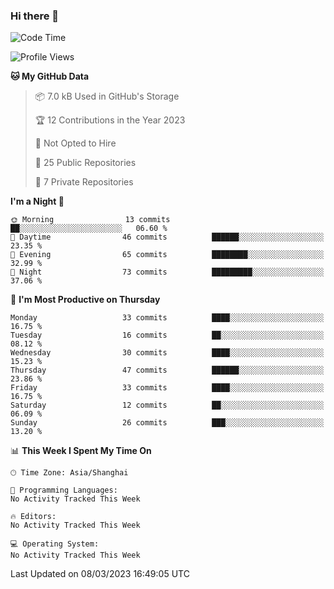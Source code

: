 ### Hi there 👋

<!--
**robinWongM/robinWongM** is a ✨ _special_ ✨ repository because its `README.md` (this file) appears on your GitHub profile.

Here are some ideas to get you started:

- 🔭 I’m currently working on ...
- 🌱 I’m currently learning ...
- 👯 I’m looking to collaborate on ...
- 🤔 I’m looking for help with ...
- 💬 Ask me about ...
- 📫 How to reach me: ...
- 😄 Pronouns: ...
- ⚡ Fun fact: ...
-->

<!--START_SECTION:waka-->
![Code Time](http://img.shields.io/badge/Code%20Time-121%20hrs%2034%20mins-blue)

![Profile Views](http://img.shields.io/badge/Profile%20Views-0-blue)

**🐱 My GitHub Data** 

> 📦 7.0 kB Used in GitHub's Storage 
 > 
> 🏆 12 Contributions in the Year 2023
 > 
> 🚫 Not Opted to Hire
 > 
> 📜 25 Public Repositories 
 > 
> 🔑 7 Private Repositories 
 > 
**I'm a Night 🦉** 

```text
🌞 Morning                13 commits          ██░░░░░░░░░░░░░░░░░░░░░░░   06.60 % 
🌆 Daytime                46 commits          ██████░░░░░░░░░░░░░░░░░░░   23.35 % 
🌃 Evening                65 commits          ████████░░░░░░░░░░░░░░░░░   32.99 % 
🌙 Night                  73 commits          █████████░░░░░░░░░░░░░░░░   37.06 % 
```
📅 **I'm Most Productive on Thursday** 

```text
Monday                   33 commits          ████░░░░░░░░░░░░░░░░░░░░░   16.75 % 
Tuesday                  16 commits          ██░░░░░░░░░░░░░░░░░░░░░░░   08.12 % 
Wednesday                30 commits          ████░░░░░░░░░░░░░░░░░░░░░   15.23 % 
Thursday                 47 commits          ██████░░░░░░░░░░░░░░░░░░░   23.86 % 
Friday                   33 commits          ████░░░░░░░░░░░░░░░░░░░░░   16.75 % 
Saturday                 12 commits          ██░░░░░░░░░░░░░░░░░░░░░░░   06.09 % 
Sunday                   26 commits          ███░░░░░░░░░░░░░░░░░░░░░░   13.20 % 
```


📊 **This Week I Spent My Time On** 

```text
🕑︎ Time Zone: Asia/Shanghai

💬 Programming Languages: 
No Activity Tracked This Week

🔥 Editors: 
No Activity Tracked This Week

💻 Operating System: 
No Activity Tracked This Week
```


 Last Updated on 08/03/2023 16:49:05 UTC
<!--END_SECTION:waka-->
